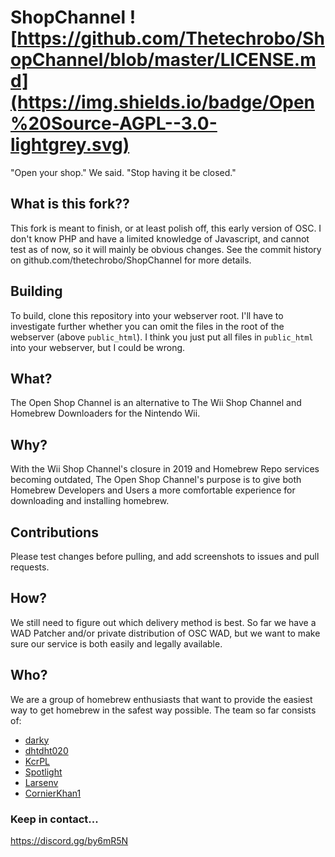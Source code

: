 # ShopChannel <!--![https://discord.gg/by6mR5N](https://img.shields.io/discord/426478571389976577.svg)--> ![https://github.com/Thetechrobo/ShopChannel/blob/master/LICENSE.md](https://img.shields.io/badge/Open%20Source-AGPL--3.0-lightgrey.svg)
"Open your shop." We said. "Stop having it be closed."

## What is this fork??

This fork is meant to finish, or at least polish off, this early version of OSC. I don't know PHP and have a limited knowledge of Javascript, and cannot test as of now, so it will mainly be obvious changes. See the commit history on github.com/thetechrobo/ShopChannel for more details.

## Building

To build, clone this repository into your webserver root. I'll have to investigate further whether you can omit the files in the root of the webserver (above `public_html`). I think you just put all files in `public_html` into your webserver, but I could be wrong.

## What?

The Open Shop Channel is an alternative to The Wii Shop Channel and Homebrew Downloaders for the Nintendo Wii.

## Why?

With the Wii Shop Channel's closure in 2019 and Homebrew Repo services becoming outdated, The Open Shop Channel's purpose is to give both Homebrew Developers and Users a more comfortable experience for downloading and installing homebrew.

## Contributions

Please test changes before pulling, and add screenshots to issues and pull requests.

## How?

We still need to figure out which delivery method is best. So far we have a WAD Patcher and/or private distribution of OSC WAD, but we want to make sure our service is both easily and legally available.

## Who?

We are a group of homebrew enthusiasts that want to provide the easiest way to get homebrew in the safest way possible.
The team so far consists of:
- [darky](https://github.com/DarkPhoenix10)
- [dhtdht020](https://github.com/dhtdht020)
- [KcrPL](https://github.com/KcrPL)
- [Spotlight](https://github.com/spotlightishere)
- [Larsenv](https://github.com/larsenv)
- [CornierKhan1](https://github.com/caution3)

### Keep in contact...
https://discord.gg/by6mR5N

